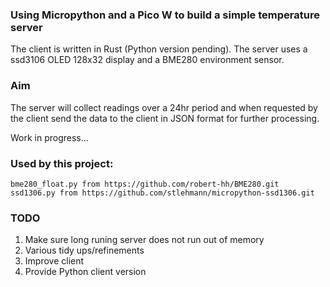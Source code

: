 ### Using Micropython and a Pico W to build a simple temperature server

The client is written in Rust (Python version pending).  The server uses a ssd3106 OLED 128x32 display and a BME280 environment sensor.

### Aim
The server will collect readings over a 24hr period and when requested by the client send the data to the client in JSON format for further processing.

Work in progress...

### Used by this project:

    bme280_float.py from https://github.com/robert-hh/BME280.git
    ssd1306.py from https://github.com/stlehmann/micropython-ssd1306.git
 
### TODO

1. Make sure long runing server does not run out of memory
1. Various tidy ups/refinements
1. Improve client
1. Provide Python client version
